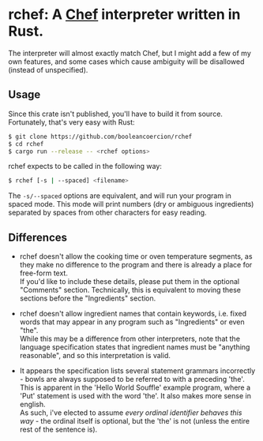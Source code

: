 # rchef: A [Chef](https://dangermouse.net/esoteric/chef.html) interpreter written in Rust.

The interpreter will almost exactly match Chef, but I might add a few of my own features, and some cases which cause ambiguity will be disallowed (instead of unspecified).

## Usage
Since this crate isn't published, you'll have to build it from source. Fortunately, that's very easy with Rust:
```sh
$ git clone https://github.com/booleancoercion/rchef
$ cd rchef
$ cargo run --release -- <rchef options>
```

rchef expects to be called in the following way:
```sh
$ rchef [-s | --spaced] <filename>
```
The `-s/--spaced` options are equivalent, and will run your program in spaced mode. This mode will print numbers (dry or ambiguous ingredients) separated by spaces from other characters for easy reading.

## Differences
- rchef doesn't allow the cooking time or oven temperature segments, as they make no difference to the program and there is already a place for free-form text.  
If you'd like to include these details, please put them in the optional "Comments" section. Technically, this is equivalent to moving these sections before the "Ingredients" section.

- rchef doesn't allow ingredient names that contain keywords, i.e. fixed words that may appear in any program such as "Ingredients" or even "the".  
While this may be a difference from other interpreters, note that the language specification states that ingredient names
must be "anything reasonable", and so this interpretation is valid.

- It appears the specification lists several statement grammars incorrectly - bowls are always supposed to be referred to with a preceding 'the'.
This is apparent in the 'Hello World Souffle' example program, where a 'Put' statement is used with the word 'the'. It also makes more sense in english.  
As such, i've elected to assume *every ordinal identifier behaves this way* - the ordinal itself is optional, but the 'the' is not (unless the entire rest
of the sentence is).